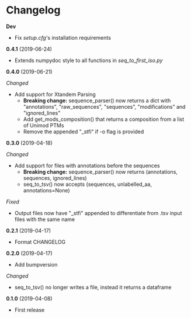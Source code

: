 # Changelog

**Dev**

- Fix *setup.cfg*'s installation requirements

**0.4.1** (2019-06-24)

- Extends numpydoc style to all functions in *seq_to_first_iso.py*

**0.4.0** (2019-06-21)

*Changed*
- Add support for Xtandem Parsing
  - **Breaking change:** sequence_parser() now returns a dict with "annotations", "raw_sequences", "sequences", "modifications" and "ignored_lines"
  - Add get_mods_composition() that returns a composition from a list of Unimod PTMs
  - Remove the appended "\_stfi" if -o flag is provided

**0.3.0** (2019-04-18)

*Changed*
- Add support for files with annotations before the sequences
  - **Breaking change:** sequence_parser() now returns (annotations, sequences, ignored_lines)
  - seq_to_tsv() now accepts (sequences, unlabelled_aa, annotations=None)

*Fixed*
- Output files now have "\_stfi" appended to differentiate from .tsv input files with the same name

**0.2.1** (2019-04-17)
- Format CHANGELOG

**0.2.0** (2019-04-17)
- Add bumpversion

*Changed*
- seq_to_tsv() no longer writes a file, instead it returns a dataframe

**0.1.0** (2019-04-08)
- First release
